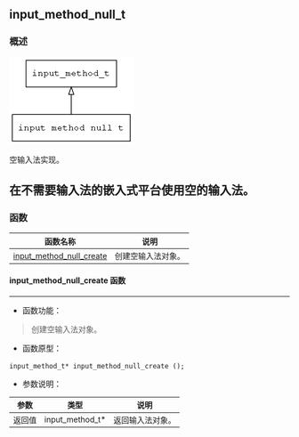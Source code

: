 ## input\_method\_null\_t
### 概述
![image](images/input_method_null_t_0.png)

空输入法实现。

 在不需要输入法的嵌入式平台使用空的输入法。
----------------------------------
### 函数
<p id="input_method_null_t_methods">

| 函数名称 | 说明 | 
| -------- | ------------ | 
| <a href="#input_method_null_t_input_method_null_create">input\_method\_null\_create</a> | 创建空输入法对象。 |
#### input\_method\_null\_create 函数
-----------------------

* 函数功能：

> <p id="input_method_null_t_input_method_null_create">创建空输入法对象。

* 函数原型：

```
input_method_t* input_method_null_create ();
```

* 参数说明：

| 参数 | 类型 | 说明 |
| -------- | ----- | --------- |
| 返回值 | input\_method\_t* | 返回输入法对象。 |
